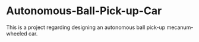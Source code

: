 # Autonomous-Ball-Pick-up-Car
This is a project regarding designing an autonomous ball pick-up mecanum-wheeled car.
